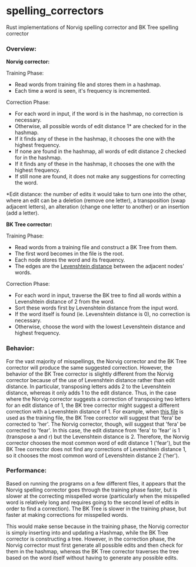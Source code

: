 # spelling_correctors

Rust implementations of Norvig spelling corrector and BK Tree spelling corrector

### Overview:

**Norvig corrector:**

Training Phase:
- Read words from training file and stores them in a hashmap.
- Each time a word is seen, it's frequency is incremented.

Correction Phase:
- For each word in input, if the word is in the hashmap, no correction is necessary.
- Otherwise, all possible words of edit distance 1* are checked for in the hashmap.
- If it finds any of these in the hashmap, it chooses the one with the highest frequency.
- If none are found in the hashmap, all words of edit distance 2 checked for in the hashmap.
- If it finds any of these in the hashmap, it chooses the one with the highest frequency.
- If still none are found, it does not make any suggestions for correcting the word.

*Edit distance: the number of edits it would take to turn one into the other, where an edit can be a deletion (remove one letter), a transposition (swap adjacent letters), an alteration (change one letter to another) or an insertion (add a letter).

**BK Tree corrector:**

Training Phase:
- Read words from a training file and construct a BK Tree from them.
- The first word becomes in the file is the root.
- Each node stores the word and its frequency.
- The edges are the [Levenshtein distance](http://planetcalc.com/1721/) between the adjacent nodes' words.

Correction Phase:
- For each word in input, traverse the BK tree to find all words within a Levenshtein distance of 2 from the word.
- Sort these words first by Levenshtein distance from the input word.
- If the word itself is found (ie. Levenshtein distance is 0), no correction is necessary.
- Otherwise, choose the word with the lowest Levenshtein distance and highest frequency.

### Behavior:

For the vast majority of misspellings, the Norvig corrector and the BK Tree corrector will produce the same suggested correction. However, the behavior of the BK Tree  corrector is slightly different from the Norvig corrector because of the use of Levenshtein distance rather than edit distance. In particular, transposing letters adds 2 to the Levenshtein distance, whereas it only adds 1 to the edit distance. Thus, in the case where the Norvig corrector suggests a correction of transposing two letters for an edit distance of 1, the BK tree corrector might suggest a different correction with a Levenshtein distance of 1. For example, when [this file](http://www.gutenberg.org/cache/epub/1342/pg1342.txt) is used as the training file, the BK Tree corrector will suggest that 'fera' be corrected to 'her'. The Norvig corrector, though, will suggest that 'fera' be corrected to 'fear'. In this case, the edit distance from 'fera' to 'fear' is 1 (transpose a and r) but the Levenshtein distance is 2. Therefore, the Norvig corrector chooses the most common word of edit distance 1 ('fear'), but the BK Tree corrector does not find any corrections of Levenshtein distance 1, so it chooses the most common word of Levenshtein distance 2 ('her').

### Performance:

Based on running the programs on a few different files, it appears that the	Norvig spelling corrector goes through the training phase faster, but is slower at the correcting misspelled worse (particularly when the misspelled word is relatively long and requires going to the second level of edits in order to find a correction). The BK Tree is slower in the training phase, but faster at making corrections for misspelled words.

This would make sense because in the training phase, the Norvig corrector is simply inserting into and updating a Hashmap, while the BK Tree corrector is constructing a tree. However, in the correction phase, the Norvig corrector must first generate all possible edits and then check for them in the hashmap, whereas the BK Tree corrector traverses the tree based on the word itself without having to generate any possible edits.
	
